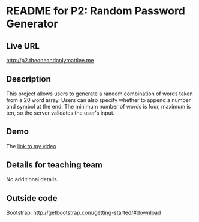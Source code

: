 # README for P2: Random Password Generator

## Live URL
<http://p2.theoneandonlymattlee.me>

## Description
This project allows users to generate a random combination of words taken from a 20 word array. Users can also specify whether to append a number and symbol at the end. The minimum number of words is four, maximum is ten, so the server validates the user's input.

## Demo
The [link to my video]()

## Details for teaching team
No additional details.

## Outside code

Bootstrap: <http://getbootstrap.com/getting-started/#download>
